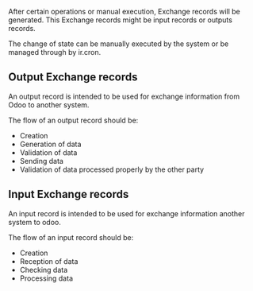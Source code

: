 After certain operations or manual execution, Exchange records will be
generated. This Exchange records might be input records or outputs
records.

The change of state can be manually executed by the system or be managed
through by ir.cron.

## Output Exchange records

An output record is intended to be used for exchange information from
Odoo to another system.

The flow of an output record should be:

- Creation
- Generation of data
- Validation of data
- Sending data
- Validation of data processed properly by the other party

## Input Exchange records

An input record is intended to be used for exchange information another
system to odoo.

The flow of an input record should be:

- Creation
- Reception of data
- Checking data
- Processing data
